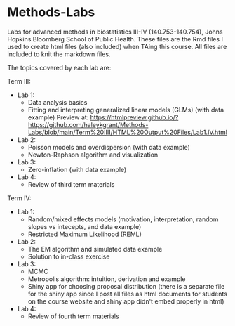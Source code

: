 # Methods-Labs
Labs for advanced methods in biostatistics III-IV (140.753-140.754), Johns Hopkins Bloomberg School of Public Health. These files are the Rmd files I used to create html files (also included) when TAing this course. All files are included to knit the markdown files.

The topics covered by each lab are:

Term III:
  * Lab 1:
      * Data analysis basics
      * Fitting and interpreting generalized linear models (GLMs) (with data example)
      Preview at: https://htmlpreview.github.io/?https://github.com/haleykgrant/Methods-Labs/blob/main/Term%20IIII/HTML%20Output%20Files/Lab1.IV.html
  * Lab 2:
      * Poisson models and overdispersion (with data example)
      * Newton-Raphson algorithm and visualization
  * Lab 3: 
      * Zero-inflation (with data example)
  * Lab 4:
      * Review of third term materials

Term IV:
  * Lab 1:
      * Random/mixed effects models (motivation, interpretation, random slopes vs intecepts, and data example)
      * Restricted Maximum Likelihood (REML)
  * Lab 2:
      * The EM algorithm and simulated data example
      * Solution to in-class exercise
  * Lab 3: 
      * MCMC
      * Metropolis algorithm: intuition, derivation and example 
      * Shiny app for choosing proposal distribution (there is a separate file for the shiny app since I post all files as html documents for students on the course website and shiny app didn't embed properly in html)
  * Lab 4:
      * Review of fourth term materials

